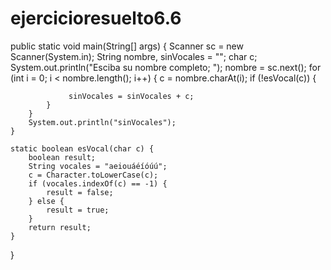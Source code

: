# ejercicioresuelto6.6
public static void main(String[] args) {
        Scanner sc = new Scanner(System.in);
        String nombre, sinVocales = "";
        char c;
        System.out.println("Esciba su nombre completo; ");
        nombre = sc.next();
         for (int i = 0; i < nombre.length(); i++) {
             c = nombre.charAt(i);
             if (!esVocal(c)) {

                 sinVocales = sinVocales + c;
            }
        }
        System.out.println("sinVocales");
    }

    static boolean esVocal(char c) {
        boolean result;
        String vocales = "aeiouáéíóúú";
        c = Character.toLowerCase(c);
        if (vocales.indexOf(c) == -1) {
            result = false;
        } else {
            result = true;
        }
        return result;
    }
}
